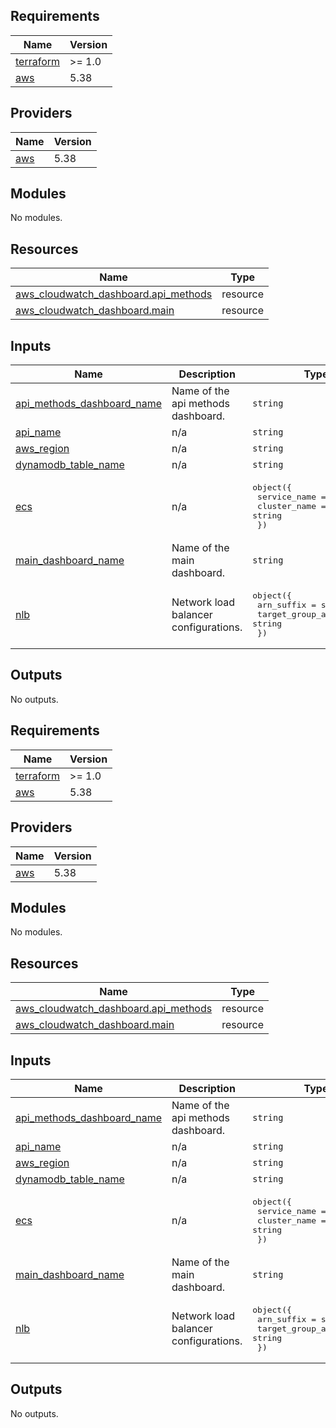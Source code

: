 ## Requirements

| Name | Version |
|------|---------|
| <a name="requirement_terraform"></a> [terraform](#requirement\_terraform) | >= 1.0 |
| <a name="requirement_aws"></a> [aws](#requirement\_aws) | 5.38 |

## Providers

| Name | Version |
|------|---------|
| <a name="provider_aws"></a> [aws](#provider\_aws) | 5.38 |

## Modules

No modules.

## Resources

| Name | Type |
|------|------|
| [aws_cloudwatch_dashboard.api_methods](https://registry.terraform.io/providers/hashicorp/aws/5.38/docs/resources/cloudwatch_dashboard) | resource |
| [aws_cloudwatch_dashboard.main](https://registry.terraform.io/providers/hashicorp/aws/5.38/docs/resources/cloudwatch_dashboard) | resource |

## Inputs

| Name | Description | Type | Default | Required |
|------|-------------|------|---------|:--------:|
| <a name="input_api_methods_dashboard_name"></a> [api\_methods\_dashboard\_name](#input\_api\_methods\_dashboard\_name) | Name of the api methods dashboard. | `string` | n/a | yes |
| <a name="input_api_name"></a> [api\_name](#input\_api\_name) | n/a | `string` | n/a | yes |
| <a name="input_aws_region"></a> [aws\_region](#input\_aws\_region) | n/a | `string` | n/a | yes |
| <a name="input_dynamodb_table_name"></a> [dynamodb\_table\_name](#input\_dynamodb\_table\_name) | n/a | `string` | n/a | yes |
| <a name="input_ecs"></a> [ecs](#input\_ecs) | n/a | <pre>object({<br>    service_name = string,<br>    cluster_name = string<br>  })</pre> | n/a | yes |
| <a name="input_main_dashboard_name"></a> [main\_dashboard\_name](#input\_main\_dashboard\_name) | Name of the main dashboard. | `string` | n/a | yes |
| <a name="input_nlb"></a> [nlb](#input\_nlb) | Network load balancer configurations. | <pre>object({<br>    arn_suffix              = string<br>    target_group_arn_suffix = string<br>  })</pre> | n/a | yes |

## Outputs

No outputs.

<!-- BEGIN_TF_DOCS -->
## Requirements

| Name | Version |
|------|---------|
| <a name="requirement_terraform"></a> [terraform](#requirement\_terraform) | >= 1.0 |
| <a name="requirement_aws"></a> [aws](#requirement\_aws) | 5.38 |

## Providers

| Name | Version |
|------|---------|
| <a name="provider_aws"></a> [aws](#provider\_aws) | 5.38 |

## Modules

No modules.

## Resources

| Name | Type |
|------|------|
| [aws_cloudwatch_dashboard.api_methods](https://registry.terraform.io/providers/hashicorp/aws/5.38/docs/resources/cloudwatch_dashboard) | resource |
| [aws_cloudwatch_dashboard.main](https://registry.terraform.io/providers/hashicorp/aws/5.38/docs/resources/cloudwatch_dashboard) | resource |

## Inputs

| Name | Description | Type | Default | Required |
|------|-------------|------|---------|:--------:|
| <a name="input_api_methods_dashboard_name"></a> [api\_methods\_dashboard\_name](#input\_api\_methods\_dashboard\_name) | Name of the api methods dashboard. | `string` | n/a | yes |
| <a name="input_api_name"></a> [api\_name](#input\_api\_name) | n/a | `string` | n/a | yes |
| <a name="input_aws_region"></a> [aws\_region](#input\_aws\_region) | n/a | `string` | n/a | yes |
| <a name="input_dynamodb_table_name"></a> [dynamodb\_table\_name](#input\_dynamodb\_table\_name) | n/a | `string` | n/a | yes |
| <a name="input_ecs"></a> [ecs](#input\_ecs) | n/a | <pre>object({<br>    service_name = string,<br>    cluster_name = string<br>  })</pre> | n/a | yes |
| <a name="input_main_dashboard_name"></a> [main\_dashboard\_name](#input\_main\_dashboard\_name) | Name of the main dashboard. | `string` | n/a | yes |
| <a name="input_nlb"></a> [nlb](#input\_nlb) | Network load balancer configurations. | <pre>object({<br>    arn_suffix              = string<br>    target_group_arn_suffix = string<br>  })</pre> | n/a | yes |

## Outputs

No outputs.
<!-- END_TF_DOCS -->